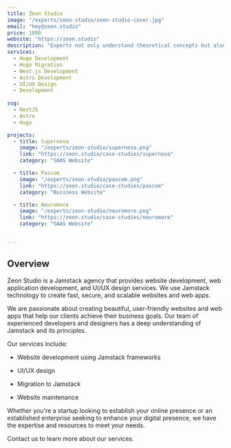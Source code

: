 ```yaml
---
title: Zeon Studio
image: "/experts/zeon-studio/zeon-studio-cover.jpg"
email: "hey@zeon.studio"
price: 1000
website: "https://zeon.studio"
description: "Experts not only understand theoretical concepts but also have extensive practical experience. They apply their knowledge in real-world scenarios."
services:
  - Hugo Development
  - Hugo Migration
  - Next.js Development
  - Astro Development
  - UI/UX Design
  - Development
  
ssg:
  - NextJS
  - Astro
  - Hugo

projects:
  - title: Supernova 
    image: "/experts/zeon-studio/supernova.png"
    link: "https://zeon.studio/case-studies/supernova"
    category: "SAAS Website"

  - title: Pascom
    image: "/experts/zeon-studio/pascom.png"
    link: "https://zeon.studio/case-studies/pascom"
    category: "Business Website"

  - title: Neuromore
    image: "/experts/zeon-studio/neuromore.png"
    link: "https://zeon.studio/case-studies/neuromore"
    category: "SAAS Website"


---
```

## Overview

Zeon Studio is a Jamstack agency that provides website development, web application development, and UI/UX design services. We use Jamstack technology to create fast, secure, and scalable websites and web apps.

We are passionate about creating beautiful, user-friendly websites and web apps that help our clients achieve their business goals. Our team of experienced developers and designers has a deep understanding of Jamstack and its principles.

Our services include:

- Website development using Jamstack frameworks

- UI/UX design

- Migration to Jamstack

- Website maintenance

Whether you're a startup looking to establish your online presence or an established enterprise seeking to enhance your digital presence, we have the expertise and resources to meet your needs.

Contact us to learn more about our services.
